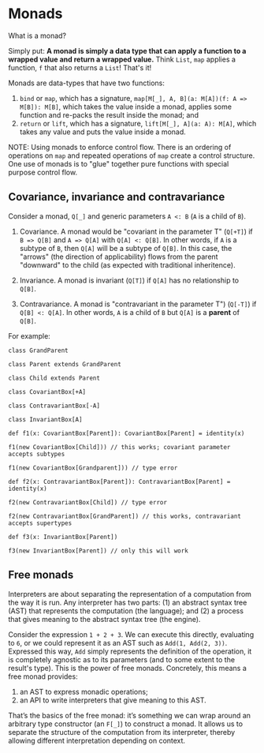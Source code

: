 # Monads

What is a monad?

Simply put: **A monad is simply a data type that can apply a function to a wrapped value and return a wrapped value.** Think `List`, `map` applies a function, `f` that also returns a `List`! That's it!

Monads are data-types that have two functions:

1. `bind` or `map`, which has a signature, `map[M[_], A, B](a: M[A])(f: A => M[B]): M[B]`, 
which takes the value inside a monad, applies some function and re-packs the result inside the monad; and
2. `return` or `lift`, which has a signature, `lift[M[_], A](a: A): M[A]`, 
which takes any value and puts the value inside a monad.

NOTE: Using monads to enforce control flow. There is an ordering of operations on `map`
and repeated operations of `map` create a control structure. One use of monads is to "glue" together
pure functions with special purpose control flow.

## Covariance, invariance and contravariance

Consider a monad, `Q[_]` and generic parameters `A <: B` (`A` is a child of
`B`).

1. Covariance. A monad would be "covariant in the parameter T" (`Q[+T]`) if
`B => Q[B]` and `A => Q[A]` with `Q[A] <: Q[B]`. In other words, if `A` is a
subtype of `B`, then `Q[A]` will be a subtype of `Q[B]`. In this case, the "arrows"
(the direction of applicability) flows from the parent "downward" to
the child (as expected with traditional inheritence).

2. Invariance. A monad is invariant (`Q[T]`) if `Q[A]` has no relationship
to `Q[B]`.

3. Contravariance. A monad is "contravariant in the parameter T") (`Q[-T]`)
if `Q[B] <: Q[A]`. In other words, `A` is a child of `B` but `Q[A]` is a
**parent** of `Q[B]`.

For example:

```
class GrandParent

class Parent extends GrandParent

class Child extends Parent

class CovariantBox[+A]

class ContravariantBox[-A]

class InvariantBox[A]

def f1(x: CovariantBox[Parent]): CovariantBox[Parent] = identity(x)

f1(new CovariantBox[Child])) // this works; covariant parameter accepts subtypes

f1(new CovariantBox[Grandparent])) // type error

def f2(x: ContravariantBox[Parent]): ContravariantBox[Parent] = identity(x)

f2(new ContravariantBox[Child]) // type error

f2(new ContravariantBox[GrandParent]) // this works, contravariant accepts supertypes

def f3(x: InvariantBox[Parent])

f3(new InvariantBox[Parent]) // only this will work

```

## Free monads

Interpreters are about separating the representation of a computation from 
the way it is run. Any interpreter has two parts: (1) an abstract syntax tree (AST)
that represents the computation (the language); and (2) a process that gives meaning
to the abstract syntax tree (the engine).

Consider the expression `1 + 2 + 3`. We can execute this directly, evaluating to `6`,
or we could represent it as an AST such as `Add(1, Add(2, 3))`.
Expressed this way, `Add` simply represents the definition of the operation, it is 
completely agnostic as to its parameters (and to some extent to the result's type).
This is the power of free monads. Concretely, this means a free monad provides:

1. an AST to express monadic operations;
2. an API to write interpreters that give meaning to this AST.

That’s the basics of the free monad: it’s something we can wrap around an arbitrary type constructor 
(an `F[_]`) to construct a monad. It allows us to separate the structure of the computation 
from its interpreter, thereby allowing different interpretation depending on context.
